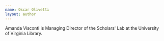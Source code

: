 ```yaml
---
name: Oscar Olivetti
layout: author
---
```

Amanda Visconti is Managing Director of the Scholars' Lab at the University of Virginia Library.
